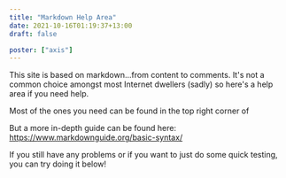 ```yaml
---
title: "Markdown Help Area"
date: 2021-10-16T01:19:37+13:00
draft: false

poster: ["axis"]
---
```


This site is based on markdown...from content to comments. It's not a common choice amongst most Internet dwellers (sadly) so here's a help area if you need help.<!--more-->

Most of the ones you need can be found in the top right corner of 

But a more in-depth guide can be found here: https://www.markdownguide.org/basic-syntax/

If you still have any problems or if you want to just do some quick testing, you can try doing it below!
